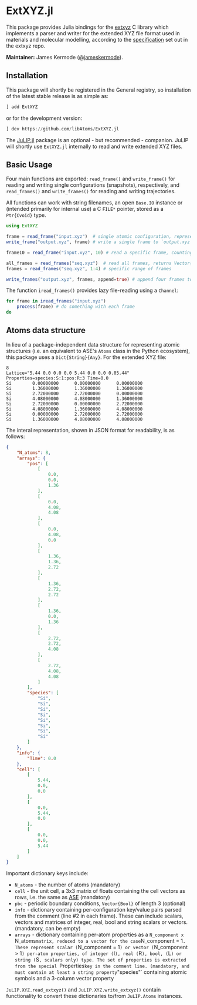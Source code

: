 # ExtXYZ.jl

This package provides Julia bindings for the [extxyz](https://github.com/libAtoms/extxyz) C library which implements a parser and writer for the extended XYZ file format used in materials and molecular modelling, according to the [specification](https://github.com/libAtoms/extxyz#extended-xyz-specification-and-parsing-tools) set out in the extxyz repo.

**Maintainer:** James Kermode ([@jameskermode](https://github.com/jameskermode)).

## Installation

This package will shortly be registered in the General registry, so installation of the latest stable release is as simple as:

```julia
] add ExtXYZ
```

or for the development version:

```julia
] dev https://github.com/libAtoms/ExtXYZ.jl
```

The [JuLIP.jl](https://github.com/JuliaMolSim/JuLIP.jl) package is an optional - but recommended - companion. JuLIP will shortly use `ExtXYZ.jl` internally to read and write extended XYZ files.

## Basic Usage

Four main functions are exported: `read_frame()` and `write_frame()` for reading and writing single configurations (snapshots), respectively, and `read_frames()` and `write_frames()` for reading and writing trajectories.

All functions can work with string filenames, an open `Base.IO` instance or (intended primarily for internal use) a C `FILE*` pointer, stored as a `Ptr{Cvoid}` type.

```julia
using ExtXYZ

frame = read_frame("input.xyz")  # single atomic configuration, represented as a Dict{String}{Any}
write_frame("output.xyz", frame) # write a single frame to `output.xyz`. 

frame10 = read_frame("input.xyz", 10) # read a specific frame, counting from 1 for first frame in file

all_frames = read_frames("seq.xyz")  # read all frames, returns Vector{Dict{String}{Any}}
frames = read_frames("seq.xyz", 1:4) # specific range of frames

write_frames("output.xyz", frames, append=true) # append four frames to output
```

The function `iread_frames()` provides lazy file-reading using a `Channel`:

```julia
for frame in iread_frames("input.xyz")
    process(frame) # do something with each frame
do
```

## Atoms data structure

In lieu of a package-independent data structure for representing atomic structures (i.e. an equivalent to ASE's `Atoms` class in the Python ecosystem), this package uses a `Dict{String}{Any}`. For the extended XYZ file:

```
8
Lattice="5.44 0.0 0.0 0.0 5.44 0.0 0.0 0.05.44" Properties=species:S:1:pos:R:3 Time=0.0
Si        0.00000000      0.00000000      0.00000000
Si        1.36000000      1.36000000      1.36000000
Si        2.72000000      2.72000000      0.00000000
Si        4.08000000      4.08000000      1.36000000
Si        2.72000000      0.00000000      2.72000000
Si        4.08000000      1.36000000      4.08000000
Si        0.00000000      2.72000000      2.72000000
Si        1.36000000      4.08000000      4.08000000
```

The interal representation, shown in JSON format for readability, is as follows:

```json
{
    "N_atoms": 8,
    "arrays": {
        "pos": [
            [
                0.0,
                0.0,
                1.36
            ],
            [
                0.0,
                4.08,
                4.08
            ],
            [
                0.0,
                4.08,
                0.0
            ],
            [
                1.36,
                1.36,
                2.72
            ],
            [
                1.36,
                2.72,
                2.72
            ],
            [
                1.36,
                0.0,
                1.36
            ],
            [
                2.72,
                2.72,
                4.08
            ],
            [
                2.72,
                4.08,
                4.08
            ]
        ],
        "species": [
            "Si",
            "Si",
            "Si",
            "Si",
            "Si",
            "Si",
            "Si",
            "Si"
        ]
    },
    "info": {
        "Time": 0.0
    },
    "cell": [
        [
            5.44,
            0.0,
            0.0
        ],
        [
            0.0,
            5.44,
            0.0
        ],
        [
            0.0,
            0.0,
            5.44
        ]
    ]
}
```

Important dictionary keys include:

 - `N_atoms` - the number of atoms (mandatory)
 - `cell` - the unit cell, a 3x3 matrix of floats containing the cell vectors as rows, i.e. the same as [ASE](https://wiki.fysik.dtu.dk/ase/ase/cell.html#ase.cell.Cell) (mandatory)
 - `pbc` - periodic boundary conditions, `Vector{Bool}` of length 3 (optional)
 - `info` - dictionary containing per-configuration key/value pairs parsed from the comment (line #2 in each frame). These can include scalars, vectors and matrices of integer, real, bool and string scalars or vectors. (mandatory, can be empty)
 - `arrays` - dictionary containing per-atom properties as a `N_component x `N_atoms` matrix, reduced to a vector for the case `N_component = 1`. These represent scalar (`N_component = 1`) or vector (`N_component > 1`) per-atom properties, of integer (`I`), real (`R`), bool, (`L`) or string (`S`, scalars only) type. The set of properties is extracted from the special `Properties` key in the comment line. (mandatory, and must contain at least a string property `"species"` containing atomic symbols and a 3-column vector property

`JuLIP.XYZ.read_extxyz()` and `JuLIP.XYZ.write_extxyz()` contain functionality to convert these dictionaries to/from `JuLIP.Atoms` instances.
